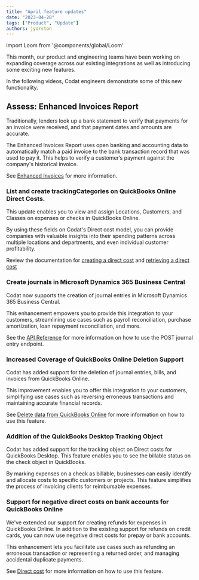 ```yaml
---
title: "April feature updates"
date: "2023-04-28"
tags: ["Product", "Update"]
authors: jyorston
---
```


import Loom from '@components/global/Loom'

This month, our product and engineering teams have been working on expanding coverage across our existing integrations as well as introducing some exciting new features.

<!--truncate-->

In the following videos, Codat engineers demonstrate some of this new functionality.

## Assess: Enhanced Invoices Report

<Loom source="https://www.loom.com/embed/47fad41c68ce49c8b0b1b1aa1909c154" />

Traditionally, lenders look up a bank statement to verify that payments for an invoice were received, and that payment dates and amounts are accurate.

The Enhanced Invoices Report uses open banking and accounting data to automatically match a paid invoice to the bank transaction record that was used to pay it. This helps to verify a customer’s payment against the company's historical invoice.

See [Enhanced Invoices](https://docs.codat.io/lending/features/accounts-receivable-overview#reconciled-invoices) for more information.


### List and create trackingCategories on QuickBooks Online Direct Costs.

<Loom source="https://www.loom.com/embed/32009bdb95124cd48df095ba8613599f" />

This update enables you to view and assign Locations, Customers, and Classes on expenses or checks in QuickBooks Online. 

By using these fields on Codat's Direct cost model, you can provide companies with valuable insights into their spending patterns across multiple locations and departments, and even individual customer profitability.

Review the documentation for [creating a direct cost](https://docs.codat.io/accounting-api#/operations/create-direct-cost) and [retrieving a direct cost](https://docs.codat.io/accounting-api#/operations/list-direct-costs)


### Create journals in Microsoft Dynamics 365 Business Central

<Loom source="https://www.loom.com/embed/5436c8551e90401d99f03f058626ea07" />

Codat now supports the creation of journal entries in Microsoft Dynamics 365 Business Central. 

This enhancement empowers you to provide this integration to your customers, streamlining use cases such as payroll reconciliation, purchase amortization, loan repayment reconciliation, and more.

See the [API Reference](https://docs.codat.io/accounting-api#/operations/create-journal-entry) for more information on how to use the POST journal entry endpoint.


### Increased Coverage of QuickBooks Online Deletion Support

<Loom source="https://www.loom.com/embed/b75c1ed71f63481bb11d0d7d54ed94a4" />

Codat has added support for the deletion of journal entries, bills, and invoices from QuickBooks Online. 

This improvement enables you to offer this integration to your customers, simplifying use cases such as reversing erroneous transactions and maintaining accurate financial records.

See [Delete data from QuickBooks Online](https://docs.codat.io/accounting-api#/operations/delete-journal-entry) for more information on how to use this feature.

### Addition of the QuickBooks Desktop Tracking Object

<Loom source="https://www.loom.com/embed/e517c51c9ccc497ca7380431aead7e7f" />

Codat has added support for the tracking object on Direct costs for QuickBooks Desktop. This feature enables you to see the billable status on the check object in QuickBooks.

By marking expenses on a check as billable, businesses can easily identify and allocate costs to specific customers or projects. This feature simplifies the process of invoicing clients for reimbursable expenses.

### Support for negative direct costs on bank accounts for QuickBooks Online

<Loom source="https://www.loom.com/embed/41607424e2884de1a0b44504f9468e18" />


We've extended our support for creating refunds for expenses in QuickBooks Online. In addition to the existing support for refunds on credit cards, you can now use negative direct costs for prepay or bank accounts. 

This enhancement lets you facilitate use cases such as refunding an erroneous transaction or representing a returned order, and managing accidental duplicate payments.

See [Direct cost](https://docs.codat.io/accounting-api#/operations/create-direct-cost) for more information on how to use this feature.


